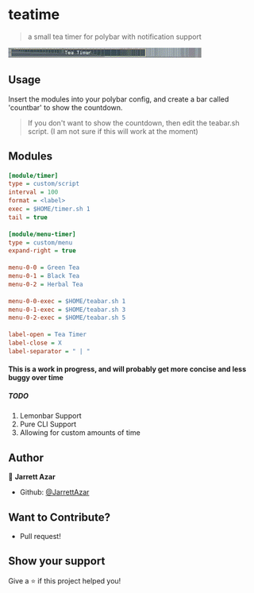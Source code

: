 # teatime
> a small tea timer for polybar with notification support

![example](https://raw.githubusercontent.com/JarrettAzar/teatime/master/teaexamples/show.gif)

## Usage

Insert the modules into your polybar config, and create a bar called 'countbar' to show the countdown.
> If you don't want to show the countdown, then edit the teabar.sh script. (I am not sure if this will work at the moment)

## Modules

```ini
[module/timer]
type = custom/script
interval = 100
format = <label>
exec = $HOME/timer.sh 1
tail = true

[module/menu-timer]
type = custom/menu
expand-right = true

menu-0-0 = Green Tea
menu-0-1 = Black Tea
menu-0-2 = Herbal Tea

menu-0-0-exec = $HOME/teabar.sh 1
menu-0-1-exec = $HOME/teabar.sh 3
menu-0-2-exec = $HOME/teabar.sh 5

label-open = Tea Timer
label-close = X
label-separator = " | "

```

#### This is a work in progress, and will probably get more concise and less buggy over time
##### TODO
1. Lemonbar Support
2. Pure CLI Support
3. Allowing for custom amounts of time

## Author

👤 **Jarrett Azar**
* Github: [@JarrettAzar](https://github.com/JarrettAzar)

## Want to Contribute?
* Pull request!

## Show your support

Give a ⭐️ if this project helped you!
